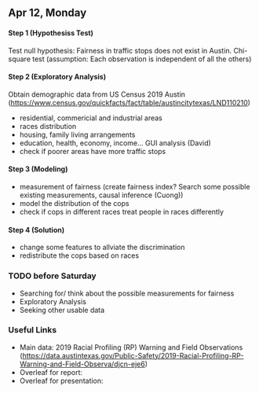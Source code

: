 ## Apr 12, Monday
#### Step 1 (Hypothesiss Test)
Test null hypothesis: Fairness in traffic stops does not exist in Austin. Chi-square test (assumption: Each observation is independent of all the others)

#### Step 2 (Exploratory Analysis)
Obtain demographic data from US Census 2019 Austin (https://www.census.gov/quickfacts/fact/table/austincitytexas/LND110210)
- residential, commericial and industrial areas
- races distribution
- housing, family living arrangements
- education, health, economy, income...
GUI analysis (David)
- check if poorer areas have more traffic stops

#### Step 3 (Modeling)
- measurement of fairness (create fairness index? Search some possible existing measurements, causal inference (Cuong))
- model the distribution of the cops 
- check if cops in different races treat people in races differently

#### Step 4 (Solution)
- change some features to allviate the discrimination 
- redistribute the cops based on races

### TODO before Saturday
- Searching for/ think about the possible measurements for fairness
- Exploratory Analysis
- Seeking other usable data

### Useful Links
- Main data: 2019 Racial Profiling (RP) Warning and Field Observations (https://data.austintexas.gov/Public-Safety/2019-Racial-Profiling-RP-Warning-and-Field-Observa/djcn-eje6)
- Overleaf for report: 
- Overleaf for presentation:
